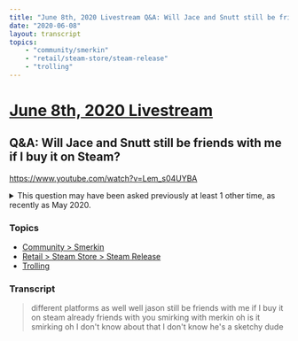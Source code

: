```yaml
---
title: "June 8th, 2020 Livestream Q&A: Will Jace and Snutt still be friends with me if I buy it on Steam?"
date: "2020-06-08"
layout: transcript
topics:
    - "community/smerkin"
    - "retail/steam-store/steam-release"
    - "trolling"
---
```

# [June 8th, 2020 Livestream](../2020-06-08.md)
## Q&A: Will Jace and Snutt still be friends with me if I buy it on Steam?
https://www.youtube.com/watch?v=Lem_s04UYBA
<details>
<summary>This question may have been asked previously at least 1 other time, as recently as May 2020.</summary>

* [May 19th, 2020 Livestream Q&A: Would you rather buy the game on both platforms than solve these issues?](./yt--ISubZfsFS4.md) [https://www.youtube.com/watch?v=-ISubZfsFS4](https://www.youtube.com/watch?v=-ISubZfsFS4)
</details>


### Topics
* [Community > Smerkin](../topics/community/smerkin.md)
* [Retail > Steam Store > Steam Release](../topics/retail/steam-store/steam-release.md)
* [Trolling](../topics/trolling.md)

### Transcript

> different platforms as well well jason still be friends with me if I buy it on steam already friends with you smirking with merkin oh is it smirking oh I don't know about that I don't know he's a sketchy dude
